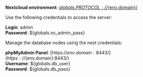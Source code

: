 **Nextcloud environment**: [${globals.PROTOCOL}://${env.domain}/](${globals.PROTOCOL}://${env.domain}/)

Use the following credentials to access the server:   

**Login**: admin  
**Password**: ${globals.nc_admin_pass}  

Manage the database nodes using the next credentials:

**phpMyAdmin Panel**: [https://${env.domain}:8443/](https://${env.domain}:8443/)  
**Username**: ${globals.db_user}    
**Password**: ${globals.db_pass}  
